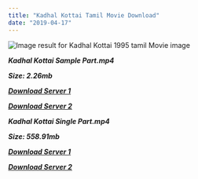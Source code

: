 ```yaml
---
title: "Kadhal Kottai Tamil Movie Download"
date: "2019-04-17"
---
```


![Image result for Kadhal Kottai 1995 tamil Movie image](https://upload.wikimedia.org/wikipedia/en/thumb/c/c5/Kaadhal_Kottai_poster.jpg/220px-Kaadhal_Kottai_poster.jpg)

**_Kadhal Kottai Sample Part.mp4_**

**_Size: 2.26mb_**

**_[Download Server 1](http://b6.wetransfer.vip/files/{001906e6a029aa7b73d4a7534ffe44de21d3d443868dbd2fabdf209edab59abd}20Actor{001906e6a029aa7b73d4a7534ffe44de21d3d443868dbd2fabdf209edab59abd}20Hits{001906e6a029aa7b73d4a7534ffe44de21d3d443868dbd2fabdf209edab59abd}20Collection/Ajith{001906e6a029aa7b73d4a7534ffe44de21d3d443868dbd2fabdf209edab59abd}20{001906e6a029aa7b73d4a7534ffe44de21d3d443868dbd2fabdf209edab59abd}20Movies{001906e6a029aa7b73d4a7534ffe44de21d3d443868dbd2fabdf209edab59abd}20Collection/Kadhal{001906e6a029aa7b73d4a7534ffe44de21d3d443868dbd2fabdf209edab59abd}20Kottai{001906e6a029aa7b73d4a7534ffe44de21d3d443868dbd2fabdf209edab59abd}20(1996)/Kadhal{001906e6a029aa7b73d4a7534ffe44de21d3d443868dbd2fabdf209edab59abd}20Kottai{001906e6a029aa7b73d4a7534ffe44de21d3d443868dbd2fabdf209edab59abd}20Mp4{001906e6a029aa7b73d4a7534ffe44de21d3d443868dbd2fabdf209edab59abd}20HD/Kadhal{001906e6a029aa7b73d4a7534ffe44de21d3d443868dbd2fabdf209edab59abd}20Kottai{001906e6a029aa7b73d4a7534ffe44de21d3d443868dbd2fabdf209edab59abd}20HD{001906e6a029aa7b73d4a7534ffe44de21d3d443868dbd2fabdf209edab59abd}20Sample.mp4)_**

**_[Download Server 2](http://b6.wetransfer.vip/files/{001906e6a029aa7b73d4a7534ffe44de21d3d443868dbd2fabdf209edab59abd}20Actor{001906e6a029aa7b73d4a7534ffe44de21d3d443868dbd2fabdf209edab59abd}20Hits{001906e6a029aa7b73d4a7534ffe44de21d3d443868dbd2fabdf209edab59abd}20Collection/Ajith{001906e6a029aa7b73d4a7534ffe44de21d3d443868dbd2fabdf209edab59abd}20{001906e6a029aa7b73d4a7534ffe44de21d3d443868dbd2fabdf209edab59abd}20Movies{001906e6a029aa7b73d4a7534ffe44de21d3d443868dbd2fabdf209edab59abd}20Collection/Kadhal{001906e6a029aa7b73d4a7534ffe44de21d3d443868dbd2fabdf209edab59abd}20Kottai{001906e6a029aa7b73d4a7534ffe44de21d3d443868dbd2fabdf209edab59abd}20(1996)/Kadhal{001906e6a029aa7b73d4a7534ffe44de21d3d443868dbd2fabdf209edab59abd}20Kottai{001906e6a029aa7b73d4a7534ffe44de21d3d443868dbd2fabdf209edab59abd}20Mp4{001906e6a029aa7b73d4a7534ffe44de21d3d443868dbd2fabdf209edab59abd}20HD/Kadhal{001906e6a029aa7b73d4a7534ffe44de21d3d443868dbd2fabdf209edab59abd}20Kottai{001906e6a029aa7b73d4a7534ffe44de21d3d443868dbd2fabdf209edab59abd}20HD{001906e6a029aa7b73d4a7534ffe44de21d3d443868dbd2fabdf209edab59abd}20Sample.mp4)_**

**_Kadhal Kottai Single Part.mp4_**

**_Size: 558.91mb_**

**_[Download Server 1](http://b6.wetransfer.vip/files/{001906e6a029aa7b73d4a7534ffe44de21d3d443868dbd2fabdf209edab59abd}20Actor{001906e6a029aa7b73d4a7534ffe44de21d3d443868dbd2fabdf209edab59abd}20Hits{001906e6a029aa7b73d4a7534ffe44de21d3d443868dbd2fabdf209edab59abd}20Collection/Ajith{001906e6a029aa7b73d4a7534ffe44de21d3d443868dbd2fabdf209edab59abd}20{001906e6a029aa7b73d4a7534ffe44de21d3d443868dbd2fabdf209edab59abd}20Movies{001906e6a029aa7b73d4a7534ffe44de21d3d443868dbd2fabdf209edab59abd}20Collection/Kadhal{001906e6a029aa7b73d4a7534ffe44de21d3d443868dbd2fabdf209edab59abd}20Kottai{001906e6a029aa7b73d4a7534ffe44de21d3d443868dbd2fabdf209edab59abd}20(1996)/Kadhal{001906e6a029aa7b73d4a7534ffe44de21d3d443868dbd2fabdf209edab59abd}20Kottai{001906e6a029aa7b73d4a7534ffe44de21d3d443868dbd2fabdf209edab59abd}20Mp4{001906e6a029aa7b73d4a7534ffe44de21d3d443868dbd2fabdf209edab59abd}20HD/Kadhal{001906e6a029aa7b73d4a7534ffe44de21d3d443868dbd2fabdf209edab59abd}20Kottai{001906e6a029aa7b73d4a7534ffe44de21d3d443868dbd2fabdf209edab59abd}20HD.mp4)_**

**_[Download Server 2](http://b6.wetransfer.vip/files/{001906e6a029aa7b73d4a7534ffe44de21d3d443868dbd2fabdf209edab59abd}20Actor{001906e6a029aa7b73d4a7534ffe44de21d3d443868dbd2fabdf209edab59abd}20Hits{001906e6a029aa7b73d4a7534ffe44de21d3d443868dbd2fabdf209edab59abd}20Collection/Ajith{001906e6a029aa7b73d4a7534ffe44de21d3d443868dbd2fabdf209edab59abd}20{001906e6a029aa7b73d4a7534ffe44de21d3d443868dbd2fabdf209edab59abd}20Movies{001906e6a029aa7b73d4a7534ffe44de21d3d443868dbd2fabdf209edab59abd}20Collection/Kadhal{001906e6a029aa7b73d4a7534ffe44de21d3d443868dbd2fabdf209edab59abd}20Kottai{001906e6a029aa7b73d4a7534ffe44de21d3d443868dbd2fabdf209edab59abd}20(1996)/Kadhal{001906e6a029aa7b73d4a7534ffe44de21d3d443868dbd2fabdf209edab59abd}20Kottai{001906e6a029aa7b73d4a7534ffe44de21d3d443868dbd2fabdf209edab59abd}20Mp4{001906e6a029aa7b73d4a7534ffe44de21d3d443868dbd2fabdf209edab59abd}20HD/Kadhal{001906e6a029aa7b73d4a7534ffe44de21d3d443868dbd2fabdf209edab59abd}20Kottai{001906e6a029aa7b73d4a7534ffe44de21d3d443868dbd2fabdf209edab59abd}20HD.mp4)_**
